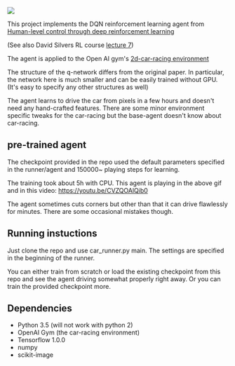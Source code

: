 ![](https://media.giphy.com/media/3og0IEKu84Ros9izyU/giphy.gif)

This project implements the DQN reinforcement learning agent from
[Human-level control through deep reinforcement
learning](http://www.davidqiu.com:8888/research/nature14236.pdf)

(See also David Silvers RL course [lecture 7](https://www.youtube.com/watch?v=UoPei5o4fps))

The agent is applied to the Open AI gym's [2d-car-racing environment](https://gym.openai.com/envs/CarRacing-v0)

The structure of the q-network differs from the original paper.
In particular, the network here is much smaller and can be easily trained without GPU.
(It's easy to specify any other structures as well)

The agent learns to drive the car from pixels in a few hours and doesn't need any hand-crafted features.
There are some minor environment specific tweaks for the car-racing but the base-agent doesn't know about car-racing.

## pre-trained agent
The checkpoint provided in the repo used the default parameters
specified in the runner/agent and 150000~ playing steps for learning.

The training took about 5h with CPU.
This agent is playing in the above gif and in this video:
https://youtu.be/CVZQOAlQib0

The agent sometimes cuts corners but other than that it can drive flawlessly for minutes.
There are some occasional mistakes though.

## Running instuctions
Just clone the repo and use car_runner.py main.
The settings are specified in the beginning of the runner.

You can either train from scratch or load the existing checkpoint
from this repo and see the agent driving somewhat properly right away.
Or you can train the provided checkpoint more.

## Dependencies
- Python 3.5 (will not work with python 2)
- OpenAI Gym (the car-racing environment)
- Tensorflow 1.0.0
- numpy
- scikit-image